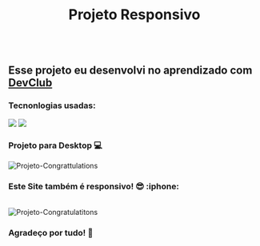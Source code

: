 <h1 align="center"> Projeto Responsivo</h1>
<br><br>
<h2>Esse projeto eu desenvolvi no aprendizado com <a href="http://rodolfomori.com.br/devclub">DevClub</a></h2>
<h3>Tecnonlogias usadas:</h3>
<img src="https://img.shields.io/badge/HTML5-E34F26?style=for-the-badge&logo=html5&logoColor=white" width:300px  />
<img src="https://img.shields.io/badge/CSS3-1572B6?style=for-the-badge&logo=css3&logoColor=white" width::300px;/>
<h3>Projeto para Desktop 💻</h3>
<img src="https://github.com/AlexDevForever/Projetos-Responsivos/blob/main/img/Congratulation-Desktop.png" alt="Projeto-Congrattulations" />
<h3>Este Site também é responsivo! 😎 :iphone:</h3>
<br>
<img src="https://github.com/AlexDevForever/Projetos-Responsivos/blob/main/img/Congratulation-cell.png" alt="Projeto-Congratulatitons" />
<br>
<h3>Agradeço por tudo! 🙏</h3>
